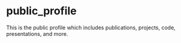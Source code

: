 # public_profile
This is the public profile which includes publications, projects, code, presentations, and more.

